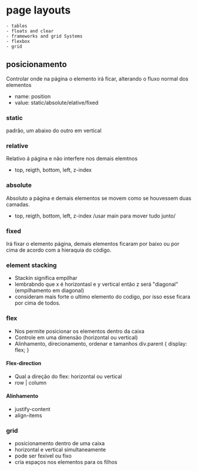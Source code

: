 # page layouts

    - tables
    - floats and clear
    - frameworks and grid Systems
    - flexbox
    - grid

## posicionamento

Controlar onde na página o elemento irá ficar, alterando o fluxo normal dos elementos

- name: position
- value: static/absolute/elative/fixed

### static
padrão, um abaixo do outro em vertical

### relative
Relativo á página e não interfere nos demais elemtnos
- top, reigth, bottom, left, z-index

### absolute
Absoluto a página e demais elementos se movem como se houvessem duas camadas.
- top, reigth, bottom, left, z-index
/usar main para mover tudo junto/

### fixed
Irá fixar o elemento página, demais elementos ficaram por baixo ou por cima de acordo com a hieraquia do código.

### element stacking
- Stackin significa empilhar
- lembrabndo que x é horizontasl e y vertical então z será "diagonal" (empilhamento em diagonal)
- consideram mais forte o ultimo elemento do codigo, por isso esse ficara por cima de todos.

### flex
- Nos permite posicionar os elementos dentro da caixa
- Controle em uma dimensão (horizontal ou vertical)
- Alinhamento, direcionamento, ordenar e tamanhos
div.parent {
	display: flex;
}
#### Flex-direction
- Qual a direção do flex: horizontal ou vertical
- row | column
#### Alinhamento
- justify-content
- align-items

### grid
- posicionamento dentro de uma caixa
- horizontal e vertical simultaneamente
- pode ser fexivel ou fixo
- cria espaços nos elementos para os filhos





